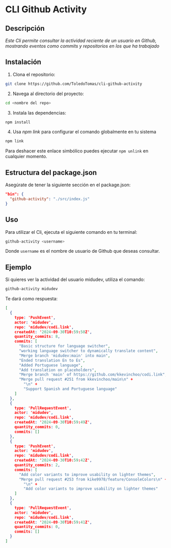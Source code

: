 # CLI Github Activity
## Descripción
_Este Cli permite consultar la actividad reciente de un usuario en Github, mostrando eventos como commits y repositorios en los que ha trabajado_
## Instalación
1. Clona el repositorio:
```bash
git clone https://github.com/ToledoTomas/cli-github-activity
```
2. Navega al directorio del proyecto: 
```bash
cd <nombre del repo>
```
3. Instala las dependencias: 
```bash
npm install
```
4. Usa *npm link* para configurar el comando globalmente en tu sistema
```bash
npm link
```
Para deshacer este enlace simbólico puedes ejecutar ``npm unlink`` en cualquier momento.
## Estructura del package.json
Asegúrate de tener la siguiente sección en el package.json: 
```json
"bin": { 
  "github-activity": "./src/index.js"
}
```
## Uso
Para utilizar el Cli, ejecuta el siguiente comando en tu terminal: 
```bash
github-activity <username>
```
Donde ``username`` es el nombre de usuario de Github que deseas consultar. 
## Ejemplo
Si quieres ver la actividad del usuario midudev, utiliza el comando: 
```bash
github-activity midudev
```
Te dará como respuesta:
```json
[
  {
    type: 'PushEvent',
    actor: 'midudev',
    repo: 'midudev/codi.link',
    createdAt: '2024-09-30T10:59:50Z',
    quantity_commits: 8,
    commits: [
      "Basic structure for language switcher",
      "working language switcher to dynamically translate content",
      "Merge branch 'midudev:main' into main",
      "Ended translation En to Es",
      "Added Portuguese language",
      "Add translation on placeholders",
      "Merge branch 'main' of https://github.com/kkevinchoo/codi.link",
      "Merge pull request #251 from kkevinchoo/main\n" +
        "\n" +
        "Support Spanish and Portuguese language"
    ]
  },
  {
    type: 'PullRequestEvent',
    actor: 'midudev',
    repo: 'midudev/codi.link',
    createdAt: '2024-09-30T10:59:49Z',
    quantity_commits: 0,
    commits: []
  },
  {
    type: 'PushEvent',
    actor: 'midudev',
    repo: 'midudev/codi.link',
    createdAt: '2024-09-30T10:59:42Z',
    quantity_commits: 2,
    commits: [
      "Add color variants to improve usability on lighter themes",
      "Merge pull request #253 from kike9978/feature/ConsoleColors\n" +
        "\n" +
        "Add color variants to improve usability on lighter themes"
    ]
  },
  {
    type: 'PullRequestEvent',
    actor: 'midudev',
    repo: 'midudev/codi.link',
    createdAt: '2024-09-30T10:59:41Z',
    quantity_commits: 0,
    commits: []
  }
]
```
